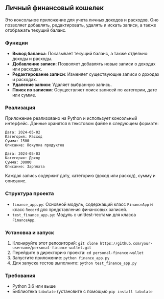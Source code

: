 ## Личный финансовый кошелек

Это консольное приложение для учета личных доходов и расходов. Оно позволяет добавлять, редактировать, удалять и искать записи, а также отображать текущий баланс.

### Функции

- **Вывод баланса**: Показывает текущий баланс, а также отдельно доходы и расходы.
- **Добавление записи**: Позволяет добавлять новые записи о доходах или расходах.
- **Редактирование записи**: Изменяет существующие записи о доходах и расходах.
- **Удаление записи**: Удаляет выбранную запись.
- **Поиск по записям**: Осуществляет поиск записей по категории, дате или сумме.

### Реализация

Приложение реализовано на Python и использует консольный интерфейс. Данные хранятся в текстовом файле в следующем формате:
```
Дата: 2024-05-02
Категория: Расход
Сумма: 1500
Описание: Покупка продуктов

Дата: 2024-05-03
Категория: Доход
Сумма: 30000
Описание: Зарплата
```


Каждая запись содержит дату, категорию (доход или расход), сумму и описание.

### Структура проекта

- `finance_app.py`: Основной модуль, содержащий класс `FinanceApp` и класс `Record` для представления финансовых записей.
- `test_finance_app.py`: Модуль с unittest-тестами для класса `FinanceApp`.

### Установка и запуск

1. Клонируйте этот репозиторий:
`git clone https://github.com/your-username/personal-finance-wallet.git`
2. Перейдите в директорию проекта:
`cd personal-finance-wallet`
3. Запустите приложение:
`python finance_app.py`
4. Для запуска тестов выполните:
`python test_finance_app.py`

### Требования

- Python 3.6 или выше
- Библиотека `tabulate` (установите с помощью `pip install tabulate`